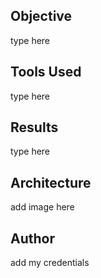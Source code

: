 ## Objective
 
 type here
 
## Tools Used 

type here

## Results
type here

## Architecture

add image here
 
 
## Author

add my credentials

